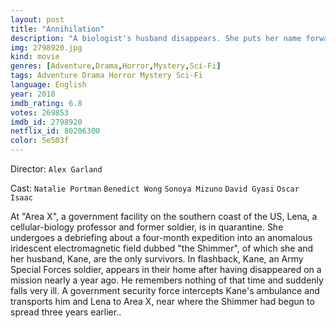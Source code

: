```yaml
---
layout: post
title: "Annihilation"
description: "A biologist's husband disappears. She puts her name forward for an expedition into an environmental disaster zone, but does not find what she's expecting. The expedition team is made up of the biologist, an anthropologist, a psychologist, a surveyor, and a linguist..."
img: 2798920.jpg
kind: movie
genres: [Adventure,Drama,Horror,Mystery,Sci-Fi]
tags: Adventure Drama Horror Mystery Sci-Fi 
language: English
year: 2018
imdb_rating: 6.8
votes: 269853
imdb_id: 2798920
netflix_id: 80206300
color: 5e503f
---
```

Director: `Alex Garland`  

Cast: `Natalie Portman` `Benedict Wong` `Sonoya Mizuno` `David Gyasi` `Oscar Isaac` 

At "Area X", a government facility on the southern coast of the US, Lena, a cellular-biology professor and former soldier, is in quarantine. She undergoes a debriefing about a four-month expedition into an anomalous iridescent electromagnetic field dubbed "the Shimmer", of which she and her husband, Kane, are the only survivors. In flashback, Kane, an Army Special Forces soldier, appears in their home after having disappeared on a mission nearly a year ago. He remembers nothing of that time and suddenly falls very ill. A government security force intercepts Kane's ambulance and transports him and Lena to Area X, near where the Shimmer had begun to spread three years earlier..